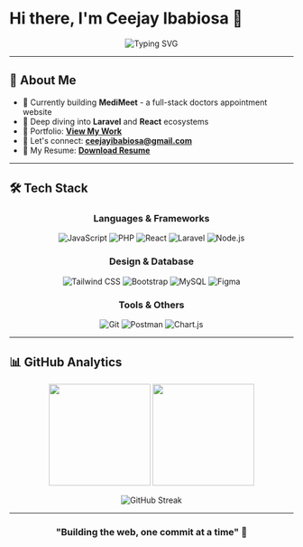 # Hi there, I'm Ceejay Ibabiosa 👋

<div align="center">

![Typing SVG](https://readme-typing-svg.herokuapp.com?font=Inter&weight=500&size=24&pause=1000&color=2563EB&center=true&vCenter=true&width=500&lines=Web+Developer+from+Philippines;Building+Amazing+Digital+Experiences;Laravel+%26+React+Enthusiast)

</div>

---

## 🚀 About Me

- 🔭 Currently building **MediMeet** - a full-stack doctors appointment website
- 🌱 Deep diving into **Laravel** and **React** ecosystems  
- 💼 Portfolio: **[View My Work](example.link)**
- 📧 Let's connect: **ceejayibabiosa@gmail.com**
- 📄 My Resume: **[Download Resume](resume-link)**

---

## 🛠️ Tech Stack

<div align="center">

### Languages & Frameworks
![JavaScript](https://img.shields.io/badge/JavaScript-F7DF1E?style=for-the-badge&logo=javascript&logoColor=black)
![PHP](https://img.shields.io/badge/PHP-777BB4?style=for-the-badge&logo=php&logoColor=white)
![React](https://img.shields.io/badge/React-20232A?style=for-the-badge&logo=react&logoColor=61DAFB)
![Laravel](https://img.shields.io/badge/Laravel-FF2D20?style=for-the-badge&logo=laravel&logoColor=white)
![Node.js](https://img.shields.io/badge/Node.js-43853D?style=for-the-badge&logo=node.js&logoColor=white)

### Design & Database
![Tailwind CSS](https://img.shields.io/badge/Tailwind_CSS-38B2AC?style=for-the-badge&logo=tailwind-css&logoColor=white)
![Bootstrap](https://img.shields.io/badge/Bootstrap-563D7C?style=for-the-badge&logo=bootstrap&logoColor=white)
![MySQL](https://img.shields.io/badge/MySQL-00000F?style=for-the-badge&logo=mysql&logoColor=white)
![Figma](https://img.shields.io/badge/Figma-F24E1E?style=for-the-badge&logo=figma&logoColor=white)

### Tools & Others
![Git](https://img.shields.io/badge/Git-F05032?style=for-the-badge&logo=git&logoColor=white)
![Postman](https://img.shields.io/badge/Postman-FF6C37?style=for-the-badge&logo=postman&logoColor=white)
![Chart.js](https://img.shields.io/badge/Chart.js-F5788D.svg?style=for-the-badge&logo=chart.js&logoColor=white)

</div>

---

## 📊 GitHub Analytics

<div align="center">

<img height="180em" src="https://github-readme-stats.vercel.app/api?username=cjcode6754&show_icons=true&theme=github_dark&include_all_commits=true&count_private=true&hide_border=true"/>
<img height="180em" src="https://github-readme-stats.vercel.app/api/top-langs/?username=cjcode6754&layout=compact&langs_count=8&theme=github_dark&hide_border=true"/>

</div>

<div align="center">

![GitHub Streak](https://streak-stats.demolab.com?user=cjcode6754&theme=github-dark-blue&hide_border=true)

</div>

---

<div align="center">

### "Building the web, one commit at a time" 🚀

</div>
